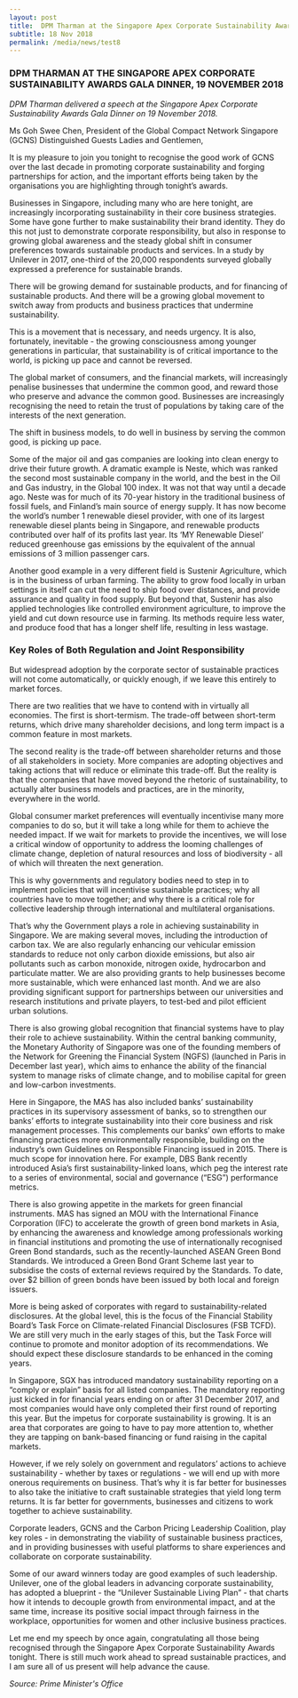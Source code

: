```yaml
---
layout: post
title:  DPM Tharman at the Singapore Apex Corporate Sustainability Awards Gala Dinner, 19 November 2018 
subtitle: 18 Nov 2018
permalink: /media/news/test8
---
```


### DPM THARMAN AT THE SINGAPORE APEX CORPORATE SUSTAINABILITY AWARDS GALA DINNER, 19 NOVEMBER 2018

*DPM Tharman delivered a speech at the Singapore Apex Corporate Sustainability Awards Gala Dinner on 19 November 2018.*

Ms Goh Swee Chen, President of the Global Compact Network Singapore (GCNS)
Distinguished Guests
Ladies and Gentlemen, 

It is my pleasure to join you tonight to recognise the good work of GCNS over the last decade in promoting corporate sustainability and forging partnerships for action, and the important efforts being taken by the organisations you are highlighting through tonight’s awards.  

Businesses in Singapore, including many who are here tonight, are increasingly incorporating sustainability in their core business strategies. Some have gone further to make sustainability their brand identity. They do this not just to demonstrate corporate responsibility, but also in response to growing global awareness and the steady global shift in consumer preferences towards sustainable products and services. In a study by Unilever in 2017, one-third of the 20,000 respondents surveyed globally expressed a preference for sustainable brands. 

There will be growing demand for sustainable products, and for financing of sustainable products. And there will be a growing global movement to switch away from products and business practices that undermine sustainability. 

This is a movement that is necessary, and needs urgency. It is also, fortunately, inevitable - the growing consciousness among younger generations in particular, that sustainability is of critical importance to the world, is picking up pace and cannot be reversed.

The global market of consumers, and the financial markets, will increasingly penalise businesses that undermine the common good, and reward those who preserve and advance the common good. Businesses are increasingly recognising the need to retain the trust of populations by taking care of the interests of the next generation.

The shift in business models, to do well in business by serving the common good, is picking up pace.  

Some of the major oil and gas companies are looking into clean energy to drive their future growth. A dramatic example is Neste, which was ranked the second most sustainable company in the world, and the best in the Oil and Gas industry, in the Global 100 index. It was not that way until a decade ago. Neste was for much of its 70-year history in the traditional business of fossil fuels, and Finland’s main source of energy supply. It has now become the world’s number 1 renewable diesel provider, with one of its largest renewable diesel plants being in Singapore, and renewable products contributed over half of its profits last year.  Its ‘MY Renewable Diesel’ reduced greenhouse gas emissions by the equivalent of the annual emissions of 3 million passenger cars. 

Another good example in a very different field is Sustenir Agriculture, which is in the business of urban farming. The ability to grow food locally in urban settings in itself can cut the need to ship food over distances, and provide assurance and quality in food supply. But beyond that, Sustenir has also applied technologies like controlled environment agriculture, to improve the yield and cut down resource use in farming. Its methods require less water, and produce food that has a longer shelf life, resulting in less wastage. 

### Key Roles of Both Regulation and Joint Responsibility

But widespread adoption by the corporate sector of sustainable practices will not come automatically, or quickly enough, if we leave this entirely to market forces. 

There are two realities that we have to contend with in virtually all economies. The first is short-termism. The trade-off between short-term returns, which drive many shareholder decisions, and long term impact is a common feature in most markets. 

The second reality is the trade-off between shareholder returns and those of all stakeholders in society. More companies are adopting objectives and taking actions that will reduce or eliminate this trade-off. But the reality is that the companies that have moved beyond the rhetoric of sustainability, to actually alter business models and practices, are in the minority, everywhere in the world. 

Global consumer market preferences will eventually incentivise many more companies to do so, but it will take a long while for them to achieve the needed impact. If we wait for markets to provide the incentives, we will lose a critical window of opportunity to address the looming challenges of climate change, depletion of natural resources and loss of biodiversity -  all of which will threaten the next generation.

This is why governments and regulatory bodies need to step in to implement policies that will incentivise sustainable practices; why all countries have to move together; and why there is a critical role for collective leadership through international and multilateral organisations. 

That’s why the Government plays a role in achieving sustainability in Singapore. We are making several moves, including the introduction of carbon tax. We are also regularly enhancing our vehicular emission standards to reduce not only carbon dioxide emissions, but also air pollutants such as carbon monoxide, nitrogen oxide, hydrocarbon and particulate matter. We are also providing grants to help businesses become more sustainable, which were enhanced last month. And we are also providing significant support for partnerships between our universities and research institutions and private players, to test-bed and pilot efficient urban solutions. 

There is also growing global recognition that financial systems have to play their role to achieve sustainability. Within  the central banking community, the Monetary Authority of Singapore was one of the founding members of the Network for Greening the Financial System (NGFS) (launched in Paris in December last year), which aims to enhance the ability of the financial system to manage risks of climate change, and to mobilise capital for green and low-carbon investments. 

Here in Singapore, the MAS has also included banks’ sustainability practices in its supervisory assessment of banks, so to strengthen our banks’ efforts to integrate sustainability into their core business and risk management processes. This complements our banks’ own efforts to make financing practices more environmentally responsible, building on the industry’s own Guidelines on Responsible Financing issued in 2015. There is much scope for innovation here. For example, DBS Bank recently introduced Asia’s first sustainability-linked loans, which peg the interest rate to a series of environmental, social and governance (“ESG”) performance metrics.

There is also growing appetite in the markets for green financial instruments. MAS has signed an MOU with the International Finance Corporation (IFC) to accelerate the growth of green bond markets in Asia, by enhancing the awareness and knowledge among professionals working in financial institutions and promoting the use of internationally recognised Green Bond standards, such as the recently-launched ASEAN Green Bond Standards. We introduced a Green Bond Grant Scheme last year to subsidise the costs of external reviews required by the Standards. To date, over $2 billion of green bonds have been issued by both local and foreign issuers.  

More is being asked of corporates with regard to sustainability-related disclosures. At the global level, this is the focus of the Financial Stability Board’s Task Force on Climate-related Financial Disclosures (FSB TCFD). We are still very much in the early stages of this, but the Task Force will continue to promote and monitor adoption of its recommendations. We should expect these disclosure standards to be enhanced in the coming years.  

In Singapore, SGX has introduced mandatory sustainability reporting on a “comply or explain” basis for all listed companies. The mandatory reporting just kicked in for financial years ending on or after 31 December 2017, and most companies would have only completed their first round of reporting this year. But the impetus for corporate sustainability is growing. It is an area that corporates are going to have to pay more attention to, whether they are tapping on bank-based financing or fund raising in the capital markets. 

However, if we rely solely on government and regulators’ actions to achieve sustainability -  whether by taxes or regulations -  we will end up with more onerous requirements on business. That’s why it is far better for businesses to also take the initiative to craft sustainable strategies that yield long term returns. It is far better for governments, businesses and citizens to work together to achieve sustainability. 

Corporate leaders, GCNS and the Carbon Pricing Leadership Coalition, play key roles - in demonstrating the viability of sustainable business practices, and in providing businesses with useful platforms to share experiences and collaborate on corporate sustainability.

Some of our award winners today are good examples of such leadership. Unilever, one of the global leaders in advancing corporate sustainability, has adopted a blueprint - the “Unilever Sustainable Living Plan” - that charts how it intends to decouple growth from environmental impact, and at the same time, increase its positive social impact through fairness in the workplace, opportunities for women and other inclusive business practices.  

Let me end my speech by once again, congratulating all those being recognised through the Singapore Apex Corporate Sustainability Awards tonight. There is still much work ahead to spread sustainable practices, and I am sure all of us present will help advance the cause.       

*Source: Prime Minister's Office*